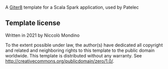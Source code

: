 A [Giter8][g8] template for a Scala Spark application, used by Patelec

## Template license

Written in 2021 by Niccolò Mondino

To the extent possible under law, the author(s) have dedicated all copyright and related
and neighboring rights to this template to the public domain worldwide.
This template is distributed without any warranty. See <http://creativecommons.org/publicdomain/zero/1.0/>.

[g8]: http://www.foundweekends.org/giter8/

